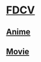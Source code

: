 # [FDCV](https://admin1509.github.io/fdcvteam.blogspot.com/)

## [Anime](https://admin1509.github.io/fdcvteam.blogspot.com/anime/)
## [Movie](https://admin1509.github.io/fdcvteam.blogspot.com/movie/)
